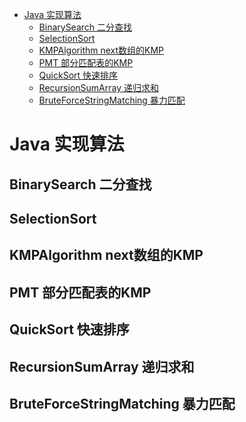 
<!-- TOC depthFrom:1 depthTo:6 withLinks:1 updateOnSave:1 orderedList:0 -->

- [Java 实现算法](#java-实现算法)
	- [BinarySearch 二分查找](#binarysearch-二分查找)
	- [SelectionSort](#selectionsort)
	- [KMPAlgorithm next数组的KMP](#kmpalgorithm-next数组的kmp)
	- [PMT 部分匹配表的KMP](#pmt-部分匹配表的kmp)
	- [QuickSort 快速排序](#quicksort-快速排序)
	- [RecursionSumArray 递归求和](#recursionsumarray-递归求和)
	- [BruteForceStringMatching 暴力匹配](#bruteforcestringmatching-暴力匹配)

<!-- /TOC -->


# Java 实现算法
## BinarySearch 二分查找
## SelectionSort
## KMPAlgorithm next数组的KMP
## PMT 部分匹配表的KMP
## QuickSort 快速排序
## RecursionSumArray 递归求和
## BruteForceStringMatching 暴力匹配
